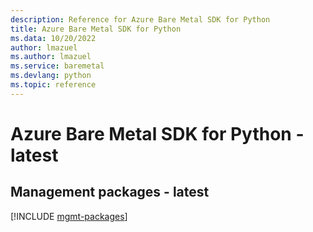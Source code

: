 ```yaml
---
description: Reference for Azure Bare Metal SDK for Python
title: Azure Bare Metal SDK for Python
ms.data: 10/20/2022
author: lmazuel
ms.author: lmazuel
ms.service: baremetal
ms.devlang: python
ms.topic: reference
---
```

# Azure Bare Metal SDK for Python - latest

## Management packages - latest
[!INCLUDE [mgmt-packages](bare-metal-mgmt-index.md)]